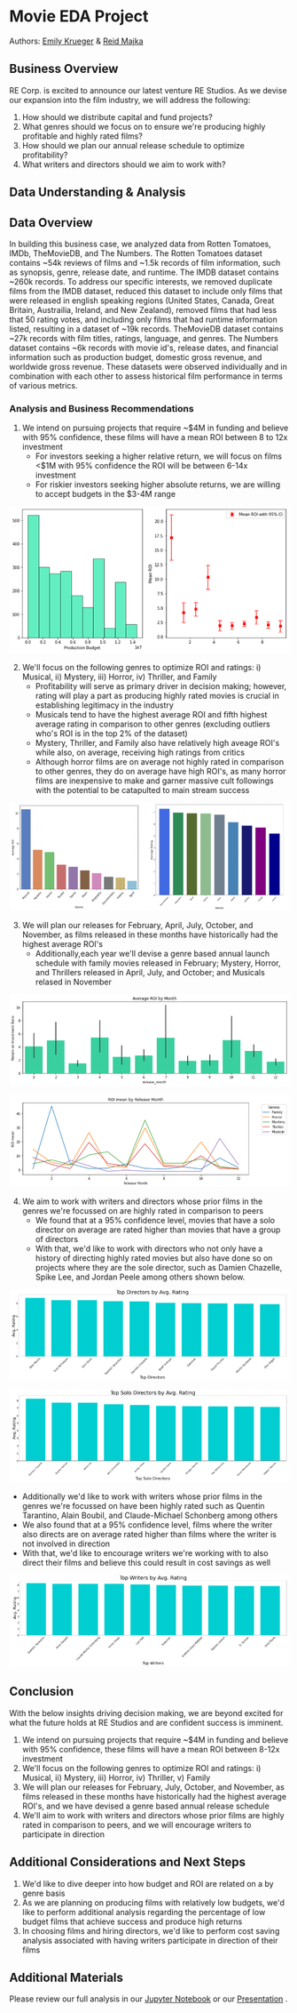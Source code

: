 # Movie EDA Project
Authors: [Emily Krueger](https://github.com/ekrueger1217) & [Reid Majka](https://github.com/reidmajka/)

## Business Overview
RE Corp. is excited to announce our latest venture RE Studios. As we devise our expansion into the film industry, we will address the following:
1. How should we distribute capital and fund projects?
2. What genres should we focus on to ensure we're producing highly profitable and highly rated films?
3. How should we plan our annual release schedule to optimize profitability?
4. What writers and directors should we aim to work with?

## Data Understanding & Analysis

## Data Overview
In building this business case, we analyzed data from Rotten Tomatoes, IMDb, TheMovieDB, and The Numbers. The Rotten Tomatoes dataset contains ~54k reviews of films and ~1.5k records of film information, such as synopsis, genre, release date, and runtime. The IMDB dataset contains ~260k records. To address our specific interests, we removed duplicate films from the IMDB dataset, reduced this dataset to include only films that were released in english speaking regions (United States, Canada, Great Britain, Austrailia, Ireland, and New Zealand), removed films that had less that 50 rating votes, and including only films that had runtime information listed, resulting in a dataset of ~19k records. TheMovieDB dataset contains ~27k records with film titles, ratings, language, and genres. The Numbers dataset contains ~6k records with movie id's, release dates, and financial information such as production budget, domestic gross revenue, and worldwide gross revenue. These datasets were observed individually and in combination with each other to assess historical film performance in terms of various metrics.

### Analysis and Business Recommendations
1. We intend on pursuing projects that require ~$4M in funding and believe with 95% confidence, these films will have a mean ROI between 8 to 12x investment
    * For investors seeking a higher relative return, we will focus on films <$1M with 95% confidence the ROI will be between 6-14x investment
    * For riskier investors seeking higher absolute returns, we are willing to accept budgets in the $3-4M range
      
![graph1](./images/Budget_&_ROI.png)

2. We'll focus on the following genres to optimize ROI and ratings: i) Musical, ii) Mystery, iii) Horror,  iv) Thriller, and Family
    * Profitability will serve as primary driver in decision making; however, rating will play a part as producing highly rated movies is crucial in establishing legitimacy in the industry
    * Musicals tend to have the highest average ROI and fifth highest average rating in comparison to other genres (excluding outliers who's ROI is in the top 2% of the dataset)
    * Mystery, Thriller, and Family also have relatively high aveage ROI's while also, on average, receiving high ratings from critics
    * Although horror films are on average not highly rated in comparison to other genres, they do on average have high ROI's, as many horror films are inexpensive to make and garner massive cult followings with the potential to be catapulted to main stream success
  
![graph2](./images/Genre_Graphs.png)

3. We will plan our releases for February, April, July, October, and November, as films released in these months have historically had the highest average ROI's
    * Additionally,each year we'll devise a genre based annual launch schedule with family movies released in February; Mystery, Horror, and Thrillers released in April, July, and October; and Musicals relased in November
  
![graph3](./images/ROI_by_month.png)

![graph4](./images/ROI_by_genre_by_month.png)

4. We aim to work with writers and directors whose prior films in the genres we're focussed on are highly rated in comparison to peers
    * We found that at a 95% confidence level, movies that have a solo director on average are rated higher than movies that have a group of directors
    * With that, we'd like to work with directors who not only have a history of directing highly rated movies but also have done so on projects where they are the sole director, such as Damien Chazelle, Spike Lee, and Jordan Peele among others shown below.

![graph5](./images/top_directors.png)

![graph6](./images/top_solo_directors.png)

  * Additionally we'd like to work with writers whose prior films in the genres we're focussed on have been highly rated such as Quentin Tarantino, Alain Boubil, and Claude-Michael Schonberg among others
  * We also found that at a 95% confidence level, films where the writer also directs are on average rated higher than films where the writer is not involved in direction
  * With that, we'd like to encourage writers we're working with to also direct their films and believe this could result in cost savings as well

![graph7](./images/top_writers.png)

## Conclusion
With the below insights driving decision making, we are beyond excited for what the future holds at RE Studios and are confident success is imminent.
1. We intend on pursuing projects that require ~$4M in funding and believe with 95% confidence, these films will have a mean ROI between 8-12x investment
2. We'll focus on the following genres to optimize ROI and ratings: i) Musical, ii) Mystery, iii) Horror, iv) Thriller, v) Family
3. We will plan our releases for February, July, October, and November, as films released in these months have historically had the highest average ROI's, and we have devised a genre based annual release schedule
4. We'll aim to work with writers and directors whose prior films are highly rated in comparison to peers, and we will encourage writers to participate in direction


## Additional Considerations and Next Steps
1. We'd like to dive deeper into how budget and ROI are related on a by genre basis
2. As we are planning on producing films with relatively low budgets, we'd like to perform additional analysis regarding the percentage of low budget films that achieve success and produce high returns
3. In choosing films and hiring directors, we'd like to perform cost saving analysis associated with having writers participate in direction of their films

## Additional Materials
Please review our full analysis in our [Jupyter Notebook](./Movies-EDA-&-Stats-Analysis.ipynb) or our [Presentation](./Movie_EDA_&_Stats_Presentation.pdf) . 

